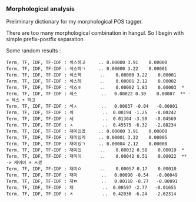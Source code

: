 ### Morphological analysis 
Preliminary dictionary for my morphological POS tagger.

There are too many morphological combination in hangul. 
So I begin with simple prefix-postfix separation

Some random results :

```
Term, TF, IDF, TF-IDF : 섹스하고     ..	0.00000	3.91	0.00000
Term, TF, IDF, TF-IDF : 섹스하ㄱ     ..	0.00000	3.22	0.00001
Term, TF, IDF, TF-IDF : 섹스학       ..	0.00000	3.22	0.00001
Term, TF, IDF, TF-IDF : 섹스하       ..	0.00001	2.12	0.00002
Term, TF, IDF, TF-IDF : 섹스ㅎ       ..	0.00002	1.83	0.00003  *
Term, TF, IDF, TF-IDF : 섹스         ..	0.00022	0.30	0.00007  ** -> 섹스 + 하고
Term, TF, IDF, TF-IDF : 섹ㅅ         ..	0.00037	-0.04	-0.00001
Term, TF, IDF, TF-IDF : 섹           ..	0.00194	-1.25	-0.00242
Term, TF, IDF, TF-IDF : 세           ..	0.01304	-3.50	-0.04569
Term, TF, IDF, TF-IDF : ㅅ           ..	0.45575	-6.32	-2.88234
Term, TF, IDF, TF-IDF : 재미있겠     ..	0.00000	3.91	0.00000
Term, TF, IDF, TF-IDF : 재미있게     ..	0.00001	3.22	0.00005
Term, TF, IDF, TF-IDF : 재미있ㄱ     ..	0.00004	2.12	0.00008
Term, TF, IDF, TF-IDF : 재미있       ..	0.00032	0.58	0.00019  *
Term, TF, IDF, TF-IDF : 재미이       ..	0.00042	0.51	0.00022  ** -> 재미이 + ㅆ겠
Term, TF, IDF, TF-IDF : 재미ㅇ       ..	0.00057	0.17	0.00010
Term, TF, IDF, TF-IDF : 재미         ..	0.00090	-0.54	-0.00049
Term, TF, IDF, TF-IDF : 재ㅁ         ..	0.00118	-0.77	-0.00091
Term, TF, IDF, TF-IDF : 재           ..	0.00597	-2.77	-0.01655
Term, TF, IDF, TF-IDF : ㅈ           ..	0.42036	-6.24	-2.62314
```